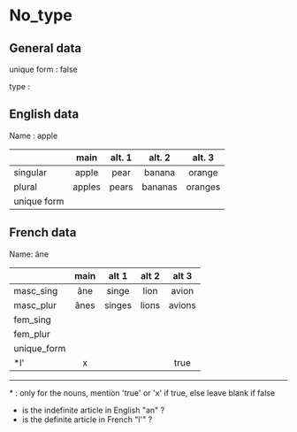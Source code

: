 # No_type

## General data

unique form : false

type :

## English data

Name : apple

|             |  main  | alt. 1 | alt. 2  | alt. 3  |
| :---------- | :----: | :----: | :-----: | :-----: |
| singular    | apple  |  pear  | banana  | orange  |
| plural      | apples | pears  | bananas | oranges |
| unique form |        |        |         |         |

## French data

Name: âne

|             | main | alt 1  | alt 2 | alt 3  |
| :---------- | :--: | :----: | :---: | :----: |
| masc_sing   | âne  | singe  | lion  | avion  |
| masc_plur   | ânes | singes | lions | avions |
| fem_sing    |      |        |       |        |
| fem_plur    |      |        |       |        |
| unique_form |      |        |       |        |
| \*l'        |  x   |        |       |  true  |
---

\* : only for the nouns, mention 'true' or 'x' if true, else leave blank if false

- is the indefinite article in English "an" ?
- is the definite article in French "l'" ?
